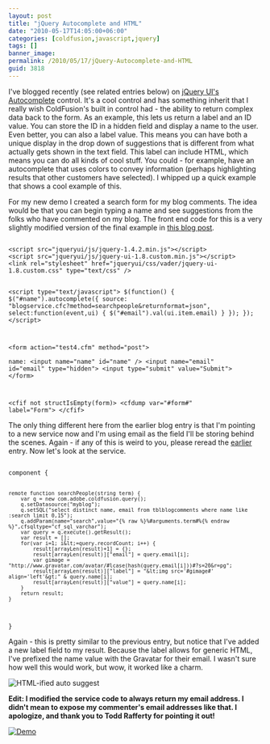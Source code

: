 ```yaml
---
layout: post
title: "jQuery Autocomplete and HTML"
date: "2010-05-17T14:05:00+06:00"
categories: [coldfusion,javascript,jquery]
tags: []
banner_image: 
permalink: /2010/05/17/jQuery-Autocomplete-and-HTML
guid: 3818
---
```


I've blogged recently (see related entries below) on <a href="http://jqueryui.com/demos/autocomplete/">jQuery UI's Autocomplete</a> control. It's a cool control and has something inherit that I really wish ColdFusion's built in control had - the ability to return complex data back to the form. As an example, this lets us return a label and an ID value. You can store the ID in a hidden field and display a name to the user. Even better, you can also a label value. This means you can have both a unique display in the drop down of suggestions that is different from what actually gets shown in the text field. This label can include HTML, which means you can do all kinds of cool stuff. You could - for example, have an autocomplete that uses colors to convey information (perhaps highlighting results that other customers have selected). I whipped up a quick example that shows a cool example of this.
<p>
<!--more-->
For my new demo I created a search form for my blog comments. The idea would be that you can begin typing a name and see suggestions from the folks who have commented on my blog. The front end code for this is a very slightly modified version of the final example in <a href="http://www.raymondcamden.com/index.cfm/2010/4/12/Playing-with-jQuery-UIs-Autocomplete-Control">this blog post</a>. 

<p>

<code>
&lt;script src="jqueryui/js/jquery-1.4.2.min.js"&gt;&lt;/script&gt;
&lt;script src="jqueryui/js/jquery-ui-1.8.custom.min.js"&gt;&lt;/script&gt;
&lt;link rel="stylesheet" href="jqueryui/css/vader/jquery-ui-1.8.custom.css" type="text/css" /&gt;

&lt;script type="text/javascript"&gt;
$(function() {
	$("#name").autocomplete({
		source: "blogservice.cfc?method=searchpeople&returnformat=json",
		select:function(event,ui) {
			$("#email").val(ui.item.email)
		}
	});
});
&lt;/script&gt;

&lt;form action="test4.cfm" method="post"&gt;	
name: &lt;input name="name" id="name" /&gt;
&lt;input name="email" id="email" type="hidden"&gt;
&lt;input type="submit" value="Submit"&gt;
&lt;/form&gt;

&lt;cfif not structIsEmpty(form)&gt;
	&lt;cfdump var="#form#" label="Form"&gt;
&lt;/cfif&gt;
</code>

<p>

The only thing different here from the earlier blog entry is that I'm pointing to a new service now and I'm using email as the field I'll be storing behind the scenes. Again - if any of this is weird to you, please reread the <a href="http://www.coldfusionjedi.com/index.cfm/2010/4/12/Playing-with-jQuery-UIs-Autocomplete-Control">earlier</a> entry. Now let's look at the service.

<p>

<code>
component {

	remote function searchPeople(string term) {
		var q = new com.adobe.coldfusion.query();
		q.setDatasource("myblog");
		q.setSQL("select distinct name, email from tblblogcomments where name like :search limit 0,15");
		q.addParam(name="search",value="{% raw %}%#arguments.term#%{% endraw %}",cfsqltype="cf_sql_varchar");
		var query = q.execute().getResult();
		var result = [];
		for(var i=1; i&lt;=query.recordCount; i++) {
			result[arrayLen(result)+1] = {};
			result[arrayLen(result)]["email"] = query.email[i];
			var gimage = "http://www.gravatar.com/avatar/#lcase(hash(query.email[i]))#?s=20&r=pg";
			result[arrayLen(result)]["label"] = "&lt;img src='#gimage#' align='left'&gt;" & query.name[i];			
			result[arrayLen(result)]["value"] = query.name[i];			
		}
		return result;
	}

}
</code>

<p>

Again - this is pretty similar to the previous entry, but notice that I've added a new label field to my result. Because the label allows for generic HTML, I've prefixed the name value with the Gravatar for their email. I wasn't sure how well this would work, but wow, it worked like a charm.

<p>

<img src="https://static.raymondcamden.com/images/cfjedi/Screen shot 2010-05-17 at 12.22.57 PM.png" title="HTML-ified auto suggest" />

<p>

<b>Edit: I modified the service code to always return my email address. I didn't mean to expose my commenter's email addresses like that. I apologize, and thank you to Todd Rafferty for pointing it out!</b>

<p>

<a href="http://www.coldfusionjedi.com/demos/autocompletedemo/test4.cfm"><img src="https://static.raymondcamden.com/images/cfjedi/icon_128.png" title="Demo" border="0"></a>